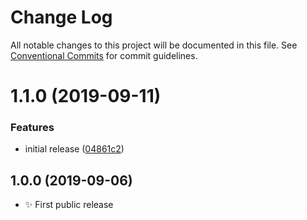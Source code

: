 # Change Log

All notable changes to this project will be documented in this file.
See [Conventional Commits](https://conventionalcommits.org) for commit guidelines.

# 1.1.0 (2019-09-11)


### Features

* initial release ([04861c2](https://gitlab.com/codsen/codsen/commit/04861c2))





## 1.0.0 (2019-09-06)

- ✨ First public release
